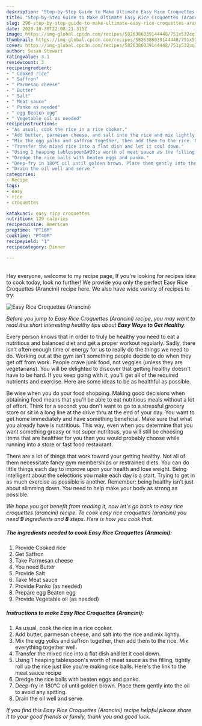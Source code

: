 ```yaml
---
description: "Step-by-Step Guide to Make Ultimate Easy Rice Croquettes (Arancini)"
title: "Step-by-Step Guide to Make Ultimate Easy Rice Croquettes (Arancini)"
slug: 296-step-by-step-guide-to-make-ultimate-easy-rice-croquettes-arancini
date: 2020-10-30T22:08:21.315Z
image: https://img-global.cpcdn.com/recipes/5826386039144448/751x532cq70/easy-rice-croquettes-arancini-recipe-main-photo.jpg
thumbnail: https://img-global.cpcdn.com/recipes/5826386039144448/751x532cq70/easy-rice-croquettes-arancini-recipe-main-photo.jpg
cover: https://img-global.cpcdn.com/recipes/5826386039144448/751x532cq70/easy-rice-croquettes-arancini-recipe-main-photo.jpg
author: Susan Stewart
ratingvalue: 3.1
reviewcount: 3
recipeingredient:
- " Cooked rice"
- " Saffron"
- " Parmesan cheese"
- " Butter"
- " Salt"
- " Meat sauce"
- " Panko as needed"
- " egg Beaten egg"
- " Vegetable oil as needed"
recipeinstructions:
- "As usual, cook the rice in a rice cooker."
- "Add butter, parmesan cheese, and salt into the rice and mix lightly."
- "Mix the egg yolks and saffron together, then add them to the rice. Mix everything together well."
- "Transfer the mixed rice into a flat dish and let it cool down."
- "Using 1 heaping tablespoon&#39;s worth of meat sauce as the filling, tightly roll up the rice just like you&#39;re making rice balls. Here&#39;s the link to the meat sauce recipe"
- "Dredge the rice balls with beaten eggs and panko."
- "Deep-fry in 180℃ oil until golden brown. Place them gently into the oil to avoid any spitting."
- "Drain the oil well and serve."
categories:
- Recipe
tags:
- easy
- rice
- croquettes

katakunci: easy rice croquettes 
nutrition: 129 calories
recipecuisine: American
preptime: "PT16M"
cooktime: "PT40M"
recipeyield: "1"
recipecategory: Dinner

---
```

<br>
Hey everyone, welcome to my recipe page, If you're looking for recipes idea to cook today, look no further! We provide you only the perfect Easy Rice Croquettes (Arancini) recipe here. We also have wide variety of recipes to try.
<br>


![Easy Rice Croquettes (Arancini)](https://img-global.cpcdn.com/recipes/5826386039144448/751x532cq70/easy-rice-croquettes-arancini-recipe-main-photo.jpg)

<i>Before you jump to Easy Rice Croquettes (Arancini) recipe, you may want to read this short interesting healthy tips about <strong>Easy Ways to Get Healthy</strong>.</i>

Every person knows that in order to truly be healthy you need to eat a nutritious and balanced diet and get a proper workout regularly. Sadly, there isn't often enough time or energy for us to really do the things we need to do. Working out at the gym isn't something people decide to do when they get off from work. People crave junk food, not veggies (unless they are vegetarians). You will be delighted to discover that getting healthy doesn't have to be hard. If you keep going with it, you'll get all of the required nutrients and exercise. Here are some ideas to be as healthful as possible.

Be wise when you do your food shopping. Making good decisions when obtaining food means that you'll be able to eat nutritious meals without a lot of effort. Think for a second: you don't want to go to a stressful grocery store or sit in a long line at the drive thru at the end of your day. You want to get home immediately and have something beneficial. Make sure that what you already have is nutritious. This way, even when you determine that you want something greasy or not super nutritous, you will still be choosing items that are healthier for you than you would probably choose while running into a store or fast food restaurant.

There are a lot of things that work toward your getting healthy. Not all of them necessitate fancy gym memberships or restrained diets. You can do little things each day to improve upon your health and lose weight. Being intelligent about the selections you make each day is a start. Trying to get in as much exercise as possible is another. Remember: being healthy isn’t just about slimming down. You need to help make your body as strong as possible. 


<i>We hope you got benefit from reading it, now let's go back to easy rice croquettes (arancini) recipe. To cook easy rice croquettes (arancini) you need <strong>9</strong> ingredients and <strong>8</strong> steps. Here is how you cook that.
</i>

##### The ingredients needed to cook Easy Rice Croquettes (Arancini):

1. Provide  Cooked rice
1. Get  Saffron
1. Take  Parmesan cheese
1. You need  Butter
1. Provide  Salt
1. Take  Meat sauce
1. Provide  Panko (as needed)
1. Prepare  egg Beaten egg
1. Provide  Vegetable oil (as needed)


##### Instructions to make Easy Rice Croquettes (Arancini):

1. As usual, cook the rice in a rice cooker.
1. Add butter, parmesan cheese, and salt into the rice and mix lightly.
1. Mix the egg yolks and saffron together, then add them to the rice. Mix everything together well.
1. Transfer the mixed rice into a flat dish and let it cool down.
1. Using 1 heaping tablespoon&#39;s worth of meat sauce as the filling, tightly roll up the rice just like you&#39;re making rice balls. Here&#39;s the link to the meat sauce recipe
1. Dredge the rice balls with beaten eggs and panko.
1. Deep-fry in 180℃ oil until golden brown. Place them gently into the oil to avoid any spitting.
1. Drain the oil well and serve.


<i>If you find this Easy Rice Croquettes (Arancini) recipe helpful please share it to your good friends or family, thank you and good luck.</i>
